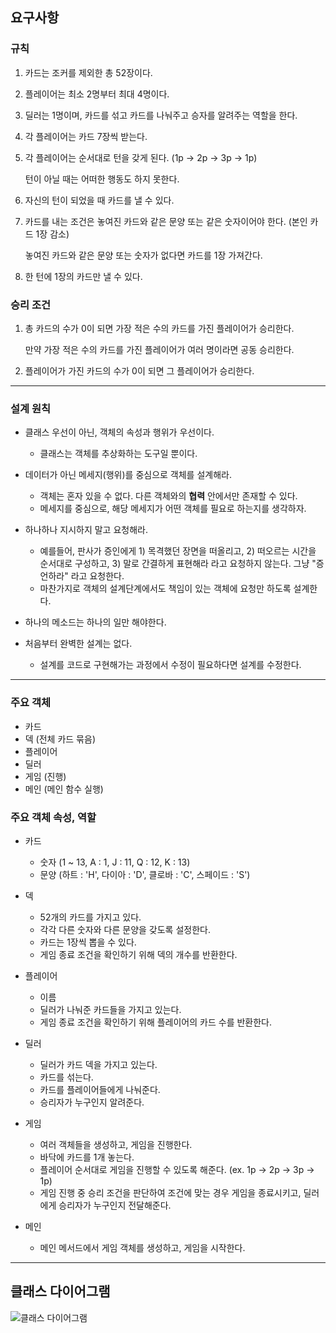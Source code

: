 ## 요구사항

###  규칙

1. 카드는 조커를 제외한 총 52장이다.
2. 플레이어는 최소 2명부터 최대 4명이다.
3. 딜러는 1명이며, 카드를 섞고 카드를 나눠주고 승자를 알려주는 역할을 한다.
4. 각 플레이어는 카드 7장씩 받는다.
5. 각 플레이어는 순서대로 턴을 갖게 된다. (1p → 2p → 3p → 1p)
    
    턴이 아닐 때는 어떠한 행동도 하지 못한다.
    
6. 자신의 턴이 되었을 때 카드를 낼 수 있다.
7. 카드를 내는 조건은 놓여진 카드와 같은 문양 또는 같은 숫자이어야 한다. (본인 카드 1장 감소)
    
    놓여진 카드와 같은 문양 또는 숫자가 없다면 카드를 1장 가져간다.
    
8. 한 턴에 1장의 카드만 낼 수 있다.

### 승리 조건

1. 총 카드의 수가 0이 되면 가장 적은 수의 카드를 가진 플레이어가 승리한다.
    
    만약 가장 적은 수의 카드를 가진 플레이어가 여러 명이라면 공동 승리한다.
    
2. 플레이어가 가진 카드의 수가 0이 되면 그 플레이어가 승리한다.

***

### 설계 원칙
- 클래스 우선이 아닌, 객체의 속성과 행위가 우선이다.
    - 클래스는 객체를 추상화하는 도구일 뿐이다.
      
- 데이터가 아닌 메세지(행위)를 중심으로 객체를 설계해라.   
    - 객체는 혼자 있을 수 없다. 다른 객체와의 **협력** 안에서만 존재할 수 있다.
    - 메세지를 중심으로, 해당 메세지가 어떤 객체를 필요로 하는지를 생각하자.
      
- 하나하나 지시하지 말고 요청해라.
    - 예를들어, 판사가 증인에게 1) 목격했던 장면을 떠올리고, 2) 떠오르는 시간을 순서대로 구성하고, 3) 말로 간결하게 표현해라 라고 요청하지 않는다. 그냥 "증언하라" 라고 요청한다.
    - 마찬가지로 객체의 설계단계에서도 책임이 있는 객체에 요청만 하도록 설계한다.
      
- 하나의 메소드는 하나의 일만 해야한다.
  
- 처음부터 완벽한 설계는 없다.
    - 설계를 코드로 구현해가는 과정에서 수정이 필요하다면 설계를 수정한다.

***
### 주요 객체
- 카드
- 덱 (전체 카드 묶음)
- 플레이어
- 딜러
- 게임 (진행)
- 메인 (메인 함수 실행)

### 주요 객체 속성, 역할
- 카드
    - 숫자 (1 ~ 13, A : 1, J : 11, Q : 12, K : 13)
    - 문양 (하트 : 'H', 다이아 : 'D', 클로바 : 'C', 스페이드 : 'S')

- 덱
    - 52개의 카드를 가지고 있다.
    - 각각 다른 숫자와 다른 문양을 갖도록 설정한다.
    - 카드는 1장씩 뽑을 수 있다.
    - 게임 종료 조건을 확인하기 위해 덱의 개수를 반환한다.
 
- 플레이어
    - 이름
    - 딜러가 나눠준 카드들을 가지고 있는다.
    - 게임 종료 조건을 확인하기 위해 플레이어의 카드 수를 반환한다.

- 딜러
    - 딜러가 카드 덱을 가지고 있는다.
    - 카드를 섞는다.
    - 카드를 플레이어들에게 나눠준다.
    - 승리자가 누구인지 알려준다.
 
- 게임
    - 여러 객체들을 생성하고, 게임을 진행한다.
    - 바닥에 카드를 1개 놓는다.
    - 플레이어 순서대로 게임을 진행할 수 있도록 해준다. (ex. 1p -> 2p -> 3p -> 1p)
    - 게임 진행 중 승리 조건을 판단하여 조건에 맞는 경우 게임을 종료시키고, 딜러에게 승리자가 누구인지 전달해준다.
 
- 메인
    - 메인 메서드에서 게임 객체를 생성하고, 게임을 시작한다.

***

## 클래스 다이어그램
![클래스 다이어그램](https://github.com/sangwonsheep/one_card/assets/120084331/fdcfcbd6-b4e0-49f8-b7d9-a958df4d7229)

